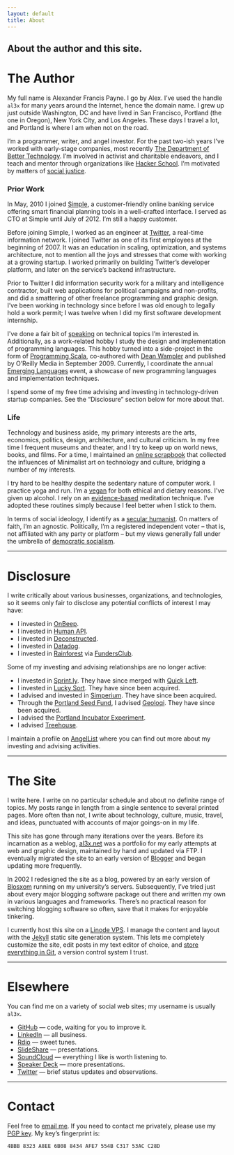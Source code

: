 ```yaml
---
layout: default
title: About
---
```


<h2 class="intro">About the author and this site.</h2>

The Author
==========

My full name is Alexander Francis Payne. I go by Alex. I’ve used the handle `al3x` for many years around the Internet, hence the domain name. I grew up just outside Washington, DC and have lived in San Francisco, Portland (the one in Oregon), New York City, and Los Angeles. These days I travel a lot, and Portland is where I am when not on the road.

I’m a programmer, writer, and angel investor. For the past two-ish years I’ve worked with early-stage companies, most recently [The Department of Better Technology](http://dobt.co/). I’m involved in activist and charitable endeavors, and I teach and mentor through organizations like [Hacker School](https://www.hackerschool.com/). I’m motivated by matters of [social justice](http://en.wikipedia.org/wiki/Social_justice).

### Prior Work

In May, 2010 I joined [Simple](https://www.simple.com/), a customer-friendly online banking service offering smart financial planning tools in a well-crafted interface. I served as CTO at Simple until July of 2012. I’m still a happy customer.

Before joining Simple, I worked as an engineer at [Twitter](https://twitter.com), a real-time information network. I joined Twitter as one of its first employees at the beginning of 2007. It was an education in scaling, optimization, and systems architecture, not to mention all the joys and stresses that come with working at a growing startup. I worked primarily on building Twitter’s developer platform, and later on the service’s backend infrastructure.

Prior to Twitter I did information security work for a military and intelligence contractor, built web applications for political campaigns and non-profits, and did a smattering of other freelance programming and graphic design. I’ve been working in technology since before I was old enough to legally hold a work permit; I was twelve when I did my first software development internship.

I've done a fair bit of [speaking](https://al3x.net/books_talks.html) on technical topics I’m interested in. Additionally, as a work-related hobby I study the design and implementation of programming languages. This hobby turned into a side-project in the form of [Programming Scala](http://oreilly.com/catalog/9780596155964), co-authored with [Dean Wampler](http://deanwampler.com/) and published by O’Reilly Media in September 2009. Currently, I coordinate the annual [Emerging Languages](http://emerginglangs.com/) event, a showcase of new programming languages and implementation techniques.

I spend some of my free time advising and investing in technology-driven startup companies. See the “Disclosure” section below for more about that.

### Life

Technology and business aside, my primary interests are the arts, economics, politics, design, architecture, and cultural criticism. In my free time I frequent museums and theater, and I try to keep up on world news, books, and films. For a time, I maintained an [online scrapbook](http://minima.soup.io/) that collected the influences of Minimalist art on technology and culture, bridging a number of my interests.

I try hard to be healthy despite the sedentary nature of computer work. I practice yoga and run. I’m a [vegan](https://en.wikipedia.org/wiki/Veganism) for both ethical and dietary reasons. I've given up alcohol. I rely on an [evidence-based](http://www.ncbi.nlm.nih.gov/pubmed/17958117) meditation technique. I’ve adopted these routines simply because I feel better when I stick to them.

In terms of social ideology, I identify as a [secular humanist](https://en.wikipedia.org/wiki/Secular_Humanism). On matters of faith, I’m an agnostic. Politically, I’m a registered independent voter – that is, not affiliated with any party or platform – but my views generally fall under the umbrella of [democratic socialism](http://en.wikipedia.org/wiki/Democratic_socialism).

- - -

Disclosure
==========

I write critically about various businesses, organizations, and technologies, so it seems only fair to disclose any potential conflicts of interest I may have:

-   I invested in [OnBeep](http://onbeep.com/).
-   I invested in [Human API](http://humanapi.co/).
-   I invested in [Deconstructed](http://www.deconstructed.io/).
-   I invested in [Datadog](http://www.datadoghq.com/).
-   I invested in [Rainforest](https://www.rainforestqa.com/) via [FundersClub](http://fundersclub.com/).

Some of my investing and advising relationships are no longer active:

-   I invested in [Sprint.ly](https://sprint.ly/). They have since merged with [Quick Left](http://quickleft.com/).
-   I invested in [Lucky Sort](http://luckysort.com/). They have since been acquired.
-   I advised and invested in [Simperium](https://simperium.com/). They have since been acquired.
-   Through the [Portland Seed Fund](http://portlandseedfund.com/), I advised [Geoloqi](http://geoloqi.com/). They have since been acquired.
-   I advised the [Portland Incubator Experiment](http://www.piepdx.com/).
-   I advised [Treehouse](http://teamtreehouse.com/).

I maintain a profile on [AngelList](https://angel.co/al3xpayne) where you can find out more about my investing and advising activities.

- - -

The Site
========

I write here. I write on no particular schedule and about no definite range of topics. My posts range in length from a single sentence to several printed pages. More often than not, I write about technology, culture, music, travel, and ideas, punctuated with accounts of major goings-on in my life.

This site has gone through many iterations over the years. Before its incarnation as a weblog, [al3x.net](https://al3x.net) was a portfolio for my early attempts at web and graphic design, maintained by hand and updated via FTP. I eventually migrated the site to an early version of [Blogger](http://blogger.com) and began updating more frequently.

In 2002 I redesigned the site as a blog, powered by an early version of [Blosxom](http://www.blosxom.com/) running on my university’s servers. Subsequently, I’ve tried just about every major blogging software package out there and written my own in various languages and frameworks. There’s no practical reason for switching blogging software so often, save that it makes for enjoyable tinkering.

I currently host this site on a [Linode VPS](http://www.linode.com/?r=45405878277aa04ee1f1d21394285da6b43f963b). I manage the content and layout with the [Jekyll](http://jekyllrb.com/) static site generation system. This lets me completely customize the site, edit posts in my text editor of choice, and [store everything in Git](https://github.com/al3x/al3x.net), a version control system I trust.

- - -

Elsewhere
=========

You can find me on a variety of social web sites; my username is usually `al3x`.

-   [GitHub](https://github.com/al3x) — code, waiting for you to improve it.
-   [LinkedIn](https://www.linkedin.com/in/alexanderpayne) — all business.
-   [Rdio](http://www.rdio.com/people/al3x/) — sweet tunes.
-   [SlideShare](http://www.slideshare.net/al3x/slideshows) — presentations.
-   [SoundCloud](https://soundcloud.com/al3xpayne) — everything I like is worth listening to.
-   [Speaker Deck](https://speakerdeck.com/al3x) — more presentations.
-   [Twitter](https://twitter.com/al3x) — brief status updates and observations.

- - -

Contact
=======

Feel free to [email me](mailto:al3x@al3x.net). If you need to contact me privately, please use my [PGP key](/al3x.asc). My key’s fingerprint is:

    4BBB 8323 A8EE 6B08 8434 AFE7 554B C317 53AC C28D
